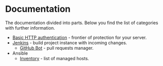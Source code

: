 # Documentation

The documentation divided into parts. Below you find the list of categories with further information.

- [Basic HTTP authentication](basic-http-auth) - frontier of protection for your server.
- [Jenkins](jenkins) - build project instance with incoming changes.
  - [GitHub Bot](jenkins/github-bot) - pull requests manager.
- Ansible
  - [Inventory](ansible/inventory) - list of managed hosts.
